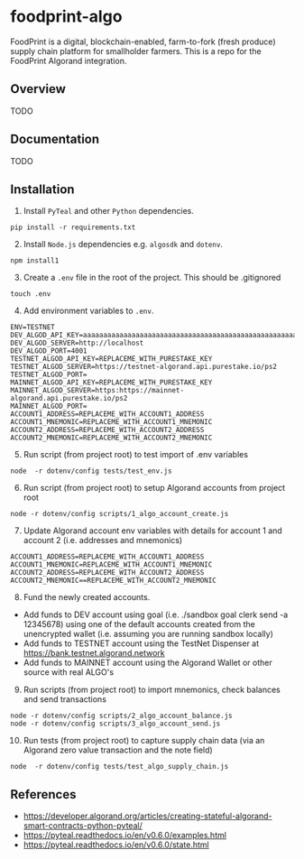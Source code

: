# foodprint-algo

FoodPrint is a digital, blockchain-enabled, farm-to-fork (fresh produce) supply chain platform for smallholder farmers. 
This is a repo for the FoodPrint Algorand integration.


## Overview
TODO

## Documentation
TODO

## Installation

1. Install `PyTeal` and other `Python` dependencies. 
```
pip install -r requirements.txt
```

2. Install `Node.js` dependencies e.g. `algosdk` and `dotenv`. 
```
npm install1
```

3. Create a `.env` file in the root of the project. This should be .gitignored
```
touch .env
```

4. Add environment variables to `.env`. 
```
ENV=TESTNET
DEV_ALGOD_API_KEY=aaaaaaaaaaaaaaaaaaaaaaaaaaaaaaaaaaaaaaaaaaaaaaaaaaaaaaaaaaaaaaaa
DEV_ALGOD_SERVER=http://localhost
DEV_ALGOD_PORT=4001
TESTNET_ALGOD_API_KEY=REPLACEME_WITH_PURESTAKE_KEY
TESTNET_ALGOD_SERVER=https://testnet-algorand.api.purestake.io/ps2
TESTNET_ALGOD_PORT=
MAINNET_ALGOD_API_KEY=REPLACEME_WITH_PURESTAKE_KEY
MAINNET_ALGOD_SERVER=https:https://mainnet-algorand.api.purestake.io/ps2
MAINNET_ALGOD_PORT=
ACCOUNT1_ADDRESS=REPLACEME_WITH_ACCOUNT1_ADDRESS
ACCOUNT1_MNEMONIC=REPLACEME_WITH_ACCOUNT1_MNEMONIC
ACCOUNT2_ADDRESS=REPLACEME_WITH_ACCOUNT2_ADDRESS
ACCOUNT2_MNEMONIC=REPLACEME_WITH_ACCOUNT2_MNEMONIC
```

5. Run script (from project root) to test import of .env variables
```
node  -r dotenv/config tests/test_env.js
```

6. Run script (from project root) to setup Algorand accounts from project root
```
node -r dotenv/config scripts/1_algo_account_create.js  
```

7. Update Algorand account env variables with details for account 1 and account 2 (i.e. addresses and mnemonics)
```
ACCOUNT1_ADDRESS=REPLACEME_WITH_ACCOUNT1_ADDRESS
ACCOUNT1_MNEMONIC=REPLACEME_WITH_ACCOUNT1_MNEMONIC
ACCOUNT2_ADDRESS=REPLACEME_WITH_ACCOUNT2_ADDRESS
ACCOUNT2_MNEMONIC==REPLACEME_WITH_ACCOUNT2_MNEMONIC 
```

8. Fund the newly created accounts. 
- Add funds to DEV account using goal (i.e. ./sandbox goal clerk send -a 12345678)  using one of the default accounts 
created from the unencrypted wallet (i.e. assuming you are running sandbox locally)
- Add funds to TESTNET account using the TestNet Dispenser at https://bank.testnet.algorand.network
- Add funds to MAINNET account using the Algorand Wallet or other source with real ALGO's

9. Run scripts (from project root) to import mnemonics, check balances and send transactions
``` 
node -r dotenv/config scripts/2_algo_account_balance.js  
node -r dotenv/config scripts/3_algo_account_send.js  
```

10. Run tests (from project root) to capture supply chain data (via an Algorand zero value transaction and the note field)
``` 
node  -r dotenv/config tests/test_algo_supply_chain.js
```

## References
- https://developer.algorand.org/articles/creating-stateful-algorand-smart-contracts-python-pyteal/
- https://pyteal.readthedocs.io/en/v0.6.0/examples.html
- https://pyteal.readthedocs.io/en/v0.6.0/state.html